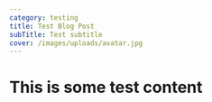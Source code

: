 ```yaml
---
category: testing
title: Test Blog Post
subTitle: Test subtitle
cover: /images/uploads/avatar.jpg
---
```

# This is some test content
